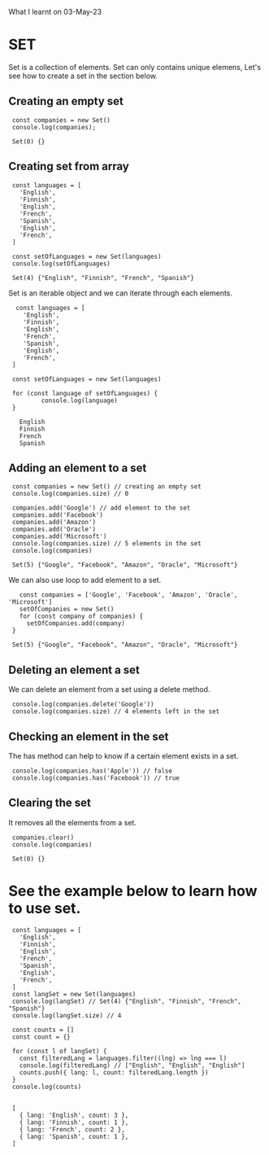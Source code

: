 What I learnt on 03-May-23

# SET
<p>Set is a collection of elements. Set can only contains unique elemens, Let's see how to create a set in the section below.</p>

## Creating an empty set

     const companies = new Set()
     console.log(companies);

     Set(0) {}

## Creating set from array

     const languages = [
       'English',
       'Finnish',
       'English',
       'French',
       'Spanish',
       'English',
       'French',
     ]

     const setOfLanguages = new Set(languages)
     console.log(setOfLanguages)

     Set(4) {"English", "Finnish", "French", "Spanish"}

<p>Set is an iterable object and we can iterate through each elements.</p>

      const languages = [
        'English',
        'Finnish',
        'English',
        'French',
        'Spanish',
        'English',
        'French',
     ]

     const setOfLanguages = new Set(languages)

     for (const language of setOfLanguages) {
             console.log(language)
     }

       English
       Finnish
       French
       Spanish

## Adding an element to a set

     const companies = new Set() // creating an empty set
     console.log(companies.size) // 0

     companies.add('Google') // add element to the set
     companies.add('Facebook')
     companies.add('Amazon')
     companies.add('Oracle')
     companies.add('Microsoft')
     console.log(companies.size) // 5 elements in the set
     console.log(companies)

     Set(5) {"Google", "Facebook", "Amazon", "Oracle", "Microsoft"}

<p>We can also use loop to add element to a set.</p>

       const companies = ['Google', 'Facebook', 'Amazon', 'Oracle', 'Microsoft']
       setOfCompanies = new Set()
       for (const company of companies) {
         setOfCompanies.add(company)
     }

     Set(5) {"Google", "Facebook", "Amazon", "Oracle", "Microsoft"}

## Deleting an element a set
<p>We can delete an element from a set using a delete method.</p>

     console.log(companies.delete('Google'))
     console.log(companies.size) // 4 elements left in the set

## Checking an element in the set
<p>The has method can help to know if a certain element exists in a set.</p>

     console.log(companies.has('Apple')) // false
     console.log(companies.has('Facebook')) // true

## Clearing the set
<p>It removes all the elements from a set.</p>

     companies.clear()
     console.log(companies)

     Set(0) {}

# See the example below to learn how to use set.

     const languages = [
       'English',
       'Finnish',
       'English',
       'French',
       'Spanish',
       'English',
       'French',
     ]
     const langSet = new Set(languages)
     console.log(langSet) // Set(4) {"English", "Finnish", "French", "Spanish"}
     console.log(langSet.size) // 4

     const counts = []
     const count = {}

     for (const l of langSet) {
       const filteredLang = languages.filter((lng) => lng === l)
       console.log(filteredLang) // ["English", "English", "English"]
       counts.push({ lang: l, count: filteredLang.length })
     }
     console.log(counts)
     

     [
       { lang: 'English', count: 3 },
       { lang: 'Finnish', count: 1 },
       { lang: 'French', count: 2 },
       { lang: 'Spanish', count: 1 },
     ]  
